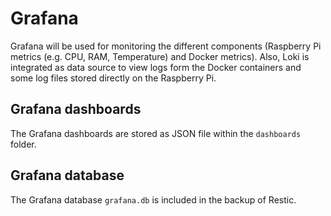 # Grafana

Grafana will be used for monitoring the different components (Raspberry Pi metrics (e.g. CPU, RAM, Temperature) and Docker metrics).
Also, Loki is integrated as data source to view logs form the Docker containers and some log files stored directly on the Raspberry Pi.

## Grafana dashboards
The Grafana dashboards are stored as JSON file within the `dashboards` folder.

## Grafana database
The Grafana database `grafana.db` is included in the backup of Restic.
